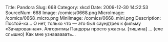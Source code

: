 Title: Pandora 
Slug: 668 
Category: xkcd 
Date: 2009-12-30 14:22:53 
SourceNum: 668 
Image: /comics/0668.png 
MicroImage: /comics/0668_micro.png 
MiniImage: /comics/0668_mini.png 
Description: Постой-ка... О нет, только что — это был саундтрек к фильму «Зачарованная». Алгоритмы Пандоры просто ужасны. [тишина] ... (еле слышно) Как мне узнаааааать... 

